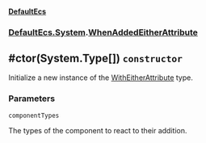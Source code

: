 #### [DefaultEcs](./DefaultEcs.md 'DefaultEcs')
### [DefaultEcs.System](./DefaultEcs.md#DefaultEcs-System 'DefaultEcs.System').[WhenAddedEitherAttribute](./DefaultEcs-System-WhenAddedEitherAttribute.md 'DefaultEcs.System.WhenAddedEitherAttribute')
## #ctor(System.Type[]) `constructor`
Initialize a new instance of the [WithEitherAttribute](./DefaultEcs-System-WithEitherAttribute.md 'DefaultEcs.System.WithEitherAttribute') type.
### Parameters

<a name='DefaultEcs-System-WhenAddedEitherAttribute--ctor(System-Type--)-componentTypes'></a>
`componentTypes`

The types of the component to react to their addition.
